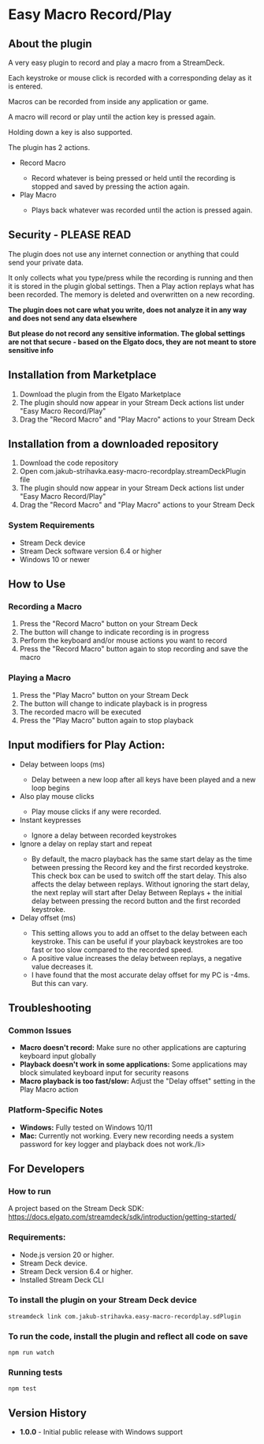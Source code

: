 <h1>Easy Macro Record/Play</h1>
<h2>About the plugin</h2>
<p>A very easy plugin to record and play a macro from a StreamDeck.</p>
<p>Each keystroke or mouse click is recorded with a corresponding delay as it is entered.</p>
<p>Macros can be recorded from inside any application or game.</p>
<p>A macro will record or play until the action key is pressed again.</p>
<p>Holding down a key is also supported.</p>
<p>The plugin has 2 actions.

<ul>
  <li>Record Macro</li>
  <ul><li>Record whatever is being pressed or held until the recording is stopped and saved by pressing the action again.</li></ul>
  <li>Play Macro</li>
  <ul><li>Plays back whatever was recorded until the action is pressed again.</li></ul>
</ul>

<h2>Security - PLEASE READ</h2>
<p>The plugin does not use any internet connection or anything that could send your private data.</p>
<p>It only collects what you type/press while the recording is running and then it is stored in the plugin global settings. Then a Play action replays what has been recorded. 
The memory is deleted and overwritten on a new recording.</p>
<p><b>The plugin does not care what you write, does not analyze it in any way and does not send any data elsewhere</b></p>

<p><b>But please do not record any sensitive information. The global settings are not that secure - based on the Elgato docs, they are not meant to store sensitive info</b></p>

<h2>Installation from Marketplace</h2>
<ol>
  <li>Download the plugin from the Elgato Marketplace</li>
  <li>The plugin should now appear in your Stream Deck actions list under "Easy Macro Record/Play"</li>
  <li>Drag the "Record Macro" and "Play Macro" actions to your Stream Deck</li>
</ol>

<h2>Installation from a downloaded repository</h2>
<ol>
  <li>Download the code repository</li>
  <li>Open com.jakub-strihavka.easy-macro-recordplay.streamDeckPlugin file</li>
  <li>The plugin should now appear in your Stream Deck actions list under "Easy Macro Record/Play"</li>
  <li>Drag the "Record Macro" and "Play Macro" actions to your Stream Deck</li>
</ol>

<h3>System Requirements</h3>
<ul>
  <li>Stream Deck device</li>
  <li>Stream Deck software version 6.4 or higher</li>
  <li>Windows 10 or newer</li>
</ul>

<h2>How to Use</h2>

<h3>Recording a Macro</h3>
<ol>
  <li>Press the "Record Macro" button on your Stream Deck</li>
  <li>The button will change to indicate recording is in progress</li>
  <li>Perform the keyboard and/or mouse actions you want to record</li>
  <li>Press the "Record Macro" button again to stop recording and save the macro</li>
</ol>

<h3>Playing a Macro</h3>
<ol>
  <li>Press the "Play Macro" button on your Stream Deck</li>
  <li>The button will change to indicate playback is in progress</li>
  <li>The recorded macro will be executed</li>
  <li>Press the "Play Macro" button again to stop playback</li>
</ol>

<h2>Input modifiers for Play Action:</h2>
<ul>
  <li>Delay between loops (ms)</li>
  <ul><li>Delay between a new loop after all keys have been played and a new loop begins</li></ul>
  <li>Also play mouse clicks</li>
  <ul><li>Play mouse clicks if any were recorded.</li></ul>
  <li>Instant keypresses</li>
  <ul><li>Ignore a delay between recorded keystrokes</li></ul>
  <li>Ignore a delay on replay start and repeat</li>
  <ul><li>By default, the macro playback has the same start delay as the time between pressing the Record key and the first recorded keystroke. This check box can be used to switch off the start delay. This also affects the delay between replays. Without ignoring the start delay, the next replay will start after Delay Between Replays + the initial delay between pressing the record button and the first recorded keystroke.</li></ul>
  <li>Delay offset (ms)</li>
  <ul><li>This setting allows you to add an offset to the delay between each keystroke. This can be useful if your playback keystrokes are too fast or too slow compared to the recorded speed.</li>
  <li>A positive value increases the delay between replays, a negative value decreases it.</li>
  <li>I have found that the most accurate delay offset for my PC is -4ms. But this can vary.</li></ul>
</ul>

<h2>Troubleshooting</h2>

<h3>Common Issues</h3>
<ul>
  <li><strong>Macro doesn't record:</strong> Make sure no other applications are capturing keyboard input globally</li>
  <li><strong>Playback doesn't work in some applications:</strong> Some applications may block simulated keyboard input for security reasons</li>
  <li><strong>Macro playback is too fast/slow:</strong> Adjust the "Delay offset" setting in the Play Macro action</li>
</ul>

<h3>Platform-Specific Notes</h3>
<ul>
  <li><strong>Windows:</strong> Fully tested on Windows 10/11</li>
  <li><strong>Mac:</strong> Currently not working. Every new recording needs a system password for key logger and playback does not work./li>
</ul>

<h2>For Developers</h2>

<h3>How to run</h3>
A project based on the Stream Deck SDK: <a href="https://docs.elgato.com/streamdeck/sdk/introduction/getting-started/">https://docs.elgato.com/streamdeck/sdk/introduction/getting-started/</a>
<h3>Requirements:</h3>
<ul>
  <li>Node.js version 20 or higher.</li>
  <li>Stream Deck device.</li>
  <li>Stream Deck version 6.4 or higher.</li>
  <li>Installed Stream Deck CLI</li>
</ul>

<h3>To install the plugin on your Stream Deck device</h3>
<code>streamdeck link com.jakub-strihavka.easy-macro-recordplay.sdPlugin</code>

<h3>To run the code, install the plugin and reflect all code on save</h3>
<code>npm run watch</code>

<h3>Running tests</h3>
<code>npm test</code>

<h2>Version History</h2>
<ul>
  <li><strong>1.0.0</strong> - Initial public release with Windows support</li>
</ul>
